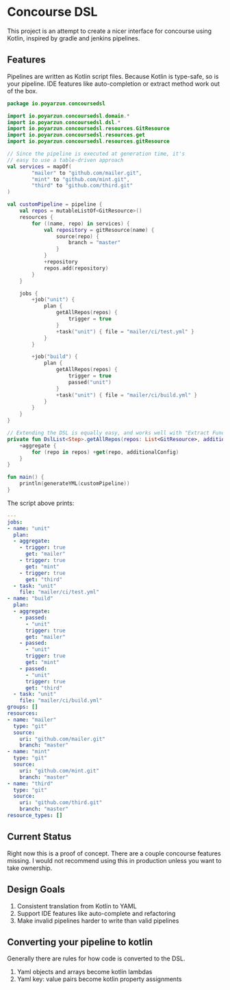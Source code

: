 # Concourse DSL

This project is an attempt to create a nicer interface for concourse using Kotlin, inspired by gradle and jenkins pipelines.


## Features

Pipelines are written as Kotlin script files. Because Kotlin is type-safe, so is your pipeline. IDE features like auto-completion or extract method work out of the box.

```kotlin
package io.poyarzun.concoursedsl

import io.poyarzun.concoursedsl.domain.*
import io.poyarzun.concoursedsl.dsl.*
import io.poyarzun.concoursedsl.resources.GitResource
import io.poyarzun.concoursedsl.resources.get
import io.poyarzun.concoursedsl.resources.gitResource

// Since the pipeline is executed at generation time, it's
// easy to use a table-driven approach
val services = mapOf(
        "mailer" to "github.com/mailer.git",
        "mint" to "github.com/mint.git",
        "third" to "github.com/third.git"
)

val customPipeline = pipeline {
    val repos = mutableListOf<GitResource>()
    resources {
        for ((name, repo) in services) {
            val repository = gitResource(name) {
                source(repo) {
                    branch = "master"
                }
            }
            +repository
            repos.add(repository)
        }
    }

    jobs {
        +job("unit") {
            plan {
                getAllRepos(repos) {
                    trigger = true
                }
                +task("unit") { file = "mailer/ci/test.yml" }
            }
        }

        +job("build") {
            plan {
                getAllRepos(repos) {
                    trigger = true
                    passed("unit")
                }
                +task("unit") { file = "mailer/ci/build.yml" }
            }
        }
    }
}

// Extending the DSL is equally easy, and works well with "Extract Function" in IDEA
private fun DslList<Step>.getAllRepos(repos: List<GitResource>, additionalConfig: GitResource.GetStep.() -> Unit) {
    +aggregate {
        for (repo in repos) +get(repo, additionalConfig)
    }
}

fun main() {
    println(generateYML(customPipeline))
}
```

The script above prints:

```yaml
---
jobs:
- name: "unit"
  plan:
  - aggregate:
    - trigger: true
      get: "mailer"
    - trigger: true
      get: "mint"
    - trigger: true
      get: "third"
  - task: "unit"
    file: "mailer/ci/test.yml"
- name: "build"
  plan:
  - aggregate:
    - passed:
      - "unit"
      trigger: true
      get: "mailer"
    - passed:
      - "unit"
      trigger: true
      get: "mint"
    - passed:
      - "unit"
      trigger: true
      get: "third"
  - task: "unit"
    file: "mailer/ci/build.yml"
groups: []
resources:
- name: "mailer"
  type: "git"
  source:
    uri: "github.com/mailer.git"
    branch: "master"
- name: "mint"
  type: "git"
  source:
    uri: "github.com/mint.git"
    branch: "master"
- name: "third"
  type: "git"
  source:
    uri: "github.com/third.git"
    branch: "master"
resource_types: []
```

## Current Status

Right now this is a proof of concept. There are a couple concourse features missing. I would not recommend using this in production unless you want to take ownership.

## Design Goals

1. Consistent translation from Kotlin to YAML
2. Support IDE features like auto-complete and refactoring
3. Make invalid pipelines harder to write than valid pipelines

## Converting your pipeline to kotlin

Generally there are rules for how code is converted to the DSL.

1. Yaml objects and arrays become kotlin lambdas
2. Yaml key: value pairs become kotlin property assignments
